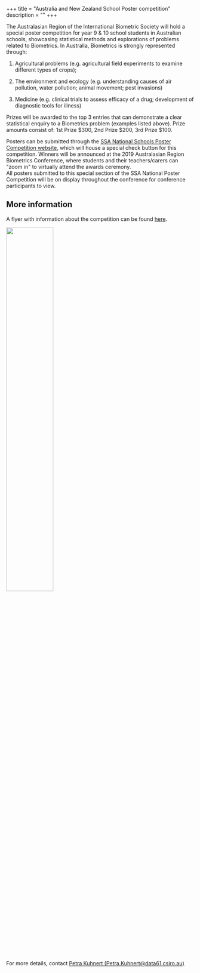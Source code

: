 +++
title = "Australia and New Zealand School Poster competition"
description = ""
+++


The Australasian Region of the International Biometric Society will hold a special poster competition for year 9 & 10 school students in Australian schools, showcasing statistical methods and explorations of problems related to Biometrics.  In Australia, Biometrics is strongly represented through:

1. Agricultural problems (e.g. agricultural field experiments to examine different types of crops);  

2. The environment and ecology (e.g. understanding causes of air pollution, water pollution; animal movement; pest invasions)  

3. Medicine (e.g. clinical trials to assess efficacy of a drug; development of diagnostic tools for illness)


Prizes will be awarded to the top 3 entries that can demonstrate a clear statistical enquiry to a Biometrics problem (examples listed above).  Prize amounts consist of:  1st Prize $300, 2nd Prize $200, 3rd Prize $100.  

Posters can be submitted through the [SSA National Schools Poster Competition website](https://www.ssaipostercomp.info/schools/), which will house a special check button for this competition. Winners will be announced at the 2019 Australasian Region Biometrics Conference, where students and their teachers/carers can "zoom in" to virtually attend the awards ceremony.  
All posters submitted to this special section of the SSA National Poster Competition will be on display throughout the conference for conference participants to view.

## More information

A flyer with information about the competition can be found [here](https://ausbiometric2019.org/data/School_Poster_Flyer.pdf).

<a href="https://ausbiometric2019.org/data/School_Poster_Flyer.pdf" >
<img class="media-image" src="../data/School_Poster_Flyer.png" width="50%" height="50%">
</a>

For more details, contact [Petra Kuhnert (Petra.Kuhnert@data61.csiro.au)](mailto:Petra.Kuhnert@data61.csiro.au)

